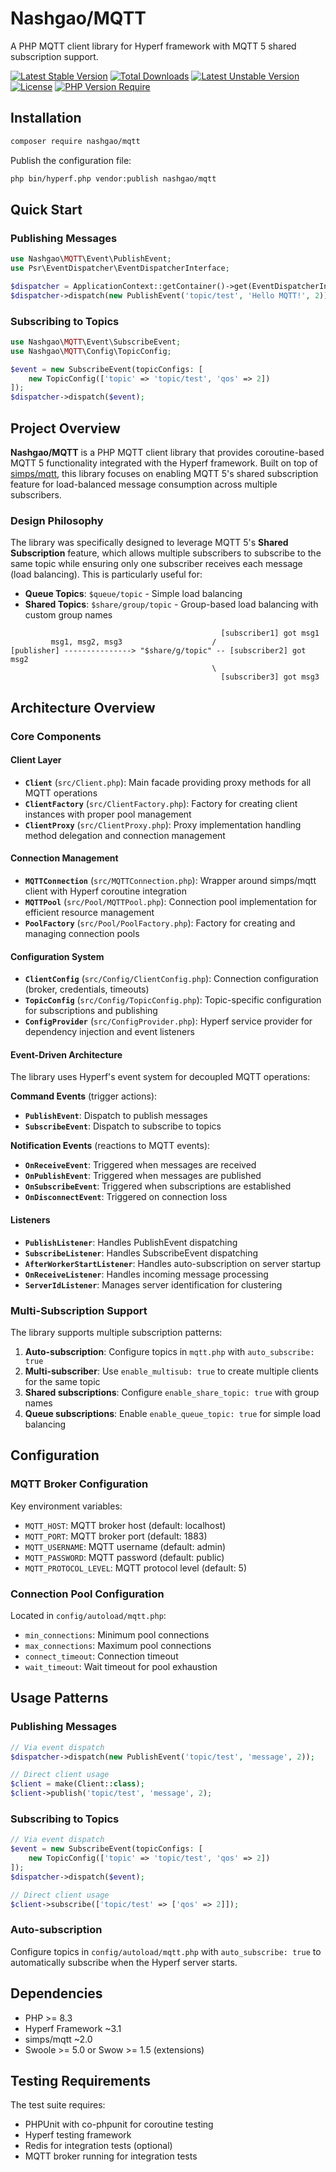 # Nashgao/MQTT

A PHP MQTT client library for Hyperf framework with MQTT 5 shared subscription support.

[![Latest Stable Version](http://poser.pugx.org/nashgao/mqtt/v)](https://packagist.org/packages/nashgao/mqtt) 
[![Total Downloads](http://poser.pugx.org/nashgao/mqtt/downloads)](https://packagist.org/packages/nashgao/mqtt) 
[![Latest Unstable Version](http://poser.pugx.org/nashgao/mqtt/v/unstable)](https://packagist.org/packages/nashgao/mqtt) 
[![License](http://poser.pugx.org/nashgao/mqtt/license)](https://packagist.org/packages/nashgao/mqtt) 
[![PHP Version Require](http://poser.pugx.org/nashgao/mqtt/require/php)](https://packagist.org/packages/nashgao/mqtt)

## Installation

```bash
composer require nashgao/mqtt
```

Publish the configuration file:
```bash
php bin/hyperf.php vendor:publish nashgao/mqtt
```

## Quick Start

### Publishing Messages
```php
use Nashgao\MQTT\Event\PublishEvent;
use Psr\EventDispatcher\EventDispatcherInterface;

$dispatcher = ApplicationContext::getContainer()->get(EventDispatcherInterface::class);
$dispatcher->dispatch(new PublishEvent('topic/test', 'Hello MQTT!', 2));
```

### Subscribing to Topics
```php
use Nashgao\MQTT\Event\SubscribeEvent;
use Nashgao\MQTT\Config\TopicConfig;

$event = new SubscribeEvent(topicConfigs: [
    new TopicConfig(['topic' => 'topic/test', 'qos' => 2])
]);
$dispatcher->dispatch($event);
```

## Project Overview

**Nashgao/MQTT** is a PHP MQTT client library that provides coroutine-based MQTT 5 functionality integrated with the Hyperf framework. Built on top of [simps/mqtt](https://github.com/simps/mqtt), this library focuses on enabling MQTT 5's shared subscription feature for load-balanced message consumption across multiple subscribers.

### Design Philosophy

The library was specifically designed to leverage MQTT 5's **Shared Subscription** feature, which allows multiple subscribers to subscribe to the same topic while ensuring only one subscriber receives each message (load balancing). This is particularly useful for:

- **Queue Topics**: `$queue/topic` - Simple load balancing
- **Shared Topics**: `$share/group/topic` - Group-based load balancing with custom group names

```
                                               [subscriber1] got msg1
         msg1, msg2, msg3                    /
[publisher] ---------------> "$share/g/topic" -- [subscriber2] got msg2
                                             \
                                               [subscriber3] got msg3
```

## Architecture Overview

### Core Components

#### Client Layer
- **`Client`** (`src/Client.php`): Main facade providing proxy methods for all MQTT operations
- **`ClientFactory`** (`src/ClientFactory.php`): Factory for creating client instances with proper pool management
- **`ClientProxy`** (`src/ClientProxy.php`): Proxy implementation handling method delegation and connection management

#### Connection Management
- **`MQTTConnection`** (`src/MQTTConnection.php`): Wrapper around simps/mqtt client with Hyperf coroutine integration
- **`MQTTPool`** (`src/Pool/MQTTPool.php`): Connection pool implementation for efficient resource management
- **`PoolFactory`** (`src/Pool/PoolFactory.php`): Factory for creating and managing connection pools

#### Configuration System
- **`ClientConfig`** (`src/Config/ClientConfig.php`): Connection configuration (broker, credentials, timeouts)
- **`TopicConfig`** (`src/Config/TopicConfig.php`): Topic-specific configuration for subscriptions and publishing
- **`ConfigProvider`** (`src/ConfigProvider.php`): Hyperf service provider for dependency injection and event listeners

#### Event-Driven Architecture
The library uses Hyperf's event system for decoupled MQTT operations:

**Command Events** (trigger actions):
- **`PublishEvent`**: Dispatch to publish messages
- **`SubscribeEvent`**: Dispatch to subscribe to topics

**Notification Events** (reactions to MQTT events):
- **`OnReceiveEvent`**: Triggered when messages are received
- **`OnPublishEvent`**: Triggered when messages are published
- **`OnSubscribeEvent`**: Triggered when subscriptions are established
- **`OnDisconnectEvent`**: Triggered on connection loss

#### Listeners
- **`PublishListener`**: Handles PublishEvent dispatching
- **`SubscribeListener`**: Handles SubscribeEvent dispatching
- **`AfterWorkerStartListener`**: Handles auto-subscription on server startup
- **`OnReceiveListener`**: Handles incoming message processing
- **`ServerIdListener`**: Manages server identification for clustering

### Multi-Subscription Support

The library supports multiple subscription patterns:

1. **Auto-subscription**: Configure topics in `mqtt.php` with `auto_subscribe: true`
2. **Multi-subscriber**: Use `enable_multisub: true` to create multiple clients for the same topic
3. **Shared subscriptions**: Configure `enable_share_topic: true` with group names
4. **Queue subscriptions**: Enable `enable_queue_topic: true` for simple load balancing

## Configuration

### MQTT Broker Configuration
Key environment variables:
- `MQTT_HOST`: MQTT broker host (default: localhost)
- `MQTT_PORT`: MQTT broker port (default: 1883)
- `MQTT_USERNAME`: MQTT username (default: admin)
- `MQTT_PASSWORD`: MQTT password (default: public)
- `MQTT_PROTOCOL_LEVEL`: MQTT protocol level (default: 5)

### Connection Pool Configuration
Located in `config/autoload/mqtt.php`:
- `min_connections`: Minimum pool connections
- `max_connections`: Maximum pool connections
- `connect_timeout`: Connection timeout
- `wait_timeout`: Wait timeout for pool exhaustion

## Usage Patterns

### Publishing Messages
```php
// Via event dispatch
$dispatcher->dispatch(new PublishEvent('topic/test', 'message', 2));

// Direct client usage
$client = make(Client::class);
$client->publish('topic/test', 'message', 2);
```

### Subscribing to Topics
```php
// Via event dispatch
$event = new SubscribeEvent(topicConfigs: [
    new TopicConfig(['topic' => 'topic/test', 'qos' => 2])
]);
$dispatcher->dispatch($event);

// Direct client usage
$client->subscribe(['topic/test' => ['qos' => 2]]);
```

### Auto-subscription
Configure topics in `config/autoload/mqtt.php` with `auto_subscribe: true` to automatically subscribe when the Hyperf server starts.

## Dependencies

- PHP >= 8.3
- Hyperf Framework ~3.1
- simps/mqtt ~2.0
- Swoole >= 5.0 or Swow >= 1.5 (extensions)

## Testing Requirements

The test suite requires:
- PHPUnit with co-phpunit for coroutine testing
- Hyperf testing framework
- Redis for integration tests (optional)
- MQTT broker running for integration tests